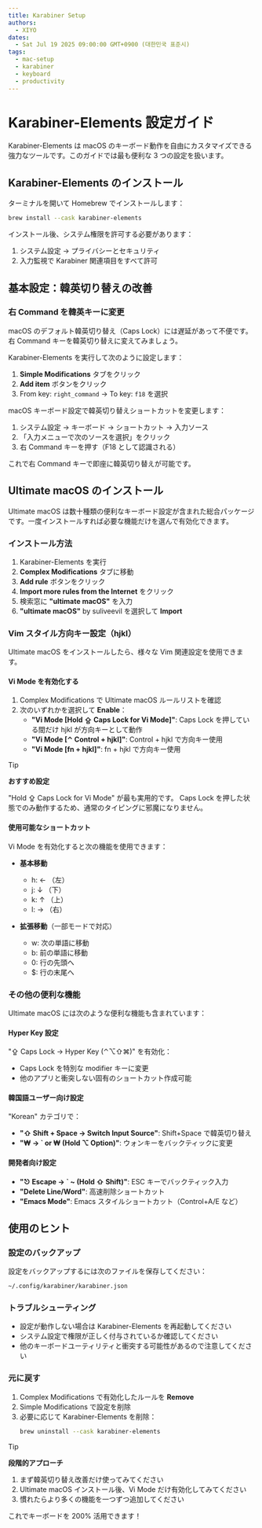 ```yaml
---
title: Karabiner Setup
authors:
  - XIYO
dates:
  - Sat Jul 19 2025 09:00:00 GMT+0900 (대한민국 표준시)
tags:
  - mac-setup
  - karabiner
  - keyboard
  - productivity
---
```


# Karabiner-Elements 設定ガイド

Karabiner-Elements は macOS のキーボード動作を自由にカスタマイズできる強力なツールです。このガイドでは最も便利な 3 つの設定を扱います。

## Karabiner-Elements のインストール

ターミナルを開いて Homebrew でインストールします：

```bash
brew install --cask karabiner-elements
```

インストール後、システム権限を許可する必要があります：
1. システム設定 → プライバシーとセキュリティ
2. 入力監視で Karabiner 関連項目をすべて許可

## 基本設定：韓英切り替えの改善

### 右 Command を韓英キーに変更

macOS のデフォルト韓英切り替え（Caps Lock）には遅延があって不便です。右 Command キーを韓英切り替えに変えてみましょう。

Karabiner-Elements を実行して次のように設定します：

1. **Simple Modifications** タブをクリック
2. **Add item** ボタンをクリック
3. From key: `right_command` → To key: `f18` を選択

macOS キーボード設定で韓英切り替えショートカットを変更します：

1. システム設定 → キーボード → ショートカット → 入力ソース
2. 「入力メニューで次のソースを選択」をクリック
3. 右 Command キーを押す（F18 として認識される）

これで右 Command キーで即座に韓英切り替えが可能です。

## Ultimate macOS のインストール

Ultimate macOS は数十種類の便利なキーボード設定が含まれた総合パッケージです。一度インストールすれば必要な機能だけを選んで有効化できます。

### インストール方法

1. Karabiner-Elements を実行
2. **Complex Modifications** タブに移動
3. **Add rule** ボタンをクリック
4. **Import more rules from the Internet** をクリック
5. 検索窓に **"ultimate macOS"** を入力
6. **"ultimate macOS"** by suliveevil を選択して **Import**

### Vim スタイル方向キー設定（hjkl）

Ultimate macOS をインストールしたら、様々な Vim 関連設定を使用できます。

#### Vi Mode を有効化する

1. Complex Modifications で Ultimate macOS ルールリストを確認
2. 次のいずれかを選択して **Enable**：
   - **"Vi Mode [Hold ⇪ Caps Lock for Vi Mode]"**: Caps Lock を押している間だけ hjkl が方向キーとして動作
   - **"Vi Mode [⌃ Control + hjkl]"**: Control + hjkl で方向キー使用
   - **"Vi Mode [fn + hjkl]"**: fn + hjkl で方向キー使用

> [!TIP]
> **おすすめ設定**
> 
> "Hold ⇪ Caps Lock for Vi Mode" が最も実用的です。
> Caps Lock を押した状態でのみ動作するため、通常のタイピングに邪魔になりません。

#### 使用可能なショートカット

Vi Mode を有効化すると次の機能を使用できます：

- **基本移動**
  - h: ← （左）
  - j: ↓ （下）
  - k: ↑ （上）
  - l: → （右）

- **拡張移動**（一部モードで対応）
  - w: 次の単語に移動
  - b: 前の単語に移動
  - 0: 行の先頭へ
  - $: 行の末尾へ

### その他の便利な機能

Ultimate macOS には次のような便利な機能も含まれています：

#### Hyper Key 設定
"⇪ Caps Lock → Hyper Key (⌃⌥⇧⌘)" を有効化：
- Caps Lock を特別な modifier キーに変更
- 他のアプリと衝突しない固有のショートカット作成可能

#### 韓国語ユーザー向け設定
"Korean" カテゴリで：
- **"⇧ Shift + Space → Switch Input Source"**: Shift+Space で韓英切り替え
- **"₩ → ` or ₩ (Hold ⌥ Option)"**: ウォンキーをバックティックに変更

#### 開発者向け設定
- **"⎋ Escape → ` ~ (Hold ⇧ Shift)"**: ESC キーでバックティック入力
- **"Delete Line/Word"**: 高速削除ショートカット
- **"Emacs Mode"**: Emacs スタイルショートカット（Control+A/E など）

## 使用のヒント

### 設定のバックアップ
設定をバックアップするには次のファイルを保存してください：
```bash
~/.config/karabiner/karabiner.json
```

### トラブルシューティング
- 設定が動作しない場合は Karabiner-Elements を再起動してください
- システム設定で権限が正しく付与されているか確認してください
- 他のキーボードユーティリティと衝突する可能性があるので注意してください

### 元に戻す
1. Complex Modifications で有効化したルールを **Remove**
2. Simple Modifications で設定を削除
3. 必要に応じて Karabiner-Elements を削除：
   ```bash
   brew uninstall --cask karabiner-elements
   ```

> [!TIP]
> **段階的アプローチ**
> 
> 1. まず韓英切り替え改善だけ使ってみてください
> 2. Ultimate macOS インストール後、Vi Mode だけ有効化してみてください
> 3. 慣れたらより多くの機能を一つずつ追加してください

これでキーボードを 200% 活用できます！